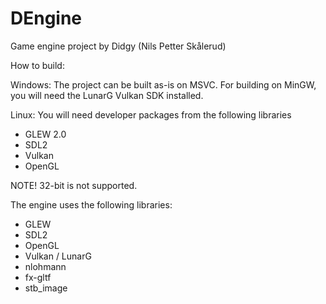 # DEngine

Game engine project by Didgy (Nils Petter Skålerud)

How to build:

Windows:
The project can be built as-is on MSVC. 
For building on MinGW, you will need the LunarG Vulkan SDK installed.

Linux:
You will need developer packages from the following libraries
* GLEW 2.0
* SDL2
* Vulkan
* OpenGL

NOTE! 32-bit is not supported.


The engine uses the following libraries:
* GLEW
* SDL2
* OpenGL
* Vulkan / LunarG
* nlohmann
* fx-gltf
* stb_image
